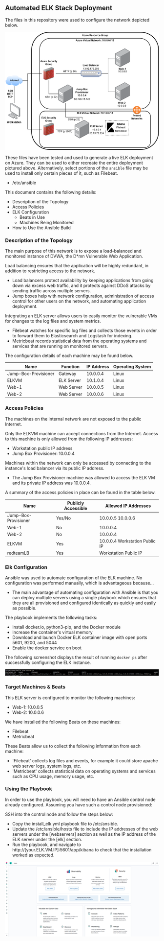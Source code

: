 ## Automated ELK Stack Deployment

The files in this repository were used to configure the network depicted below.

![Network Diagram](Images/network_diagram.png)

These files have been tested and used to generate a live ELK deployment on Azure. They can be used to either recreate the entire deployment pictured above. Alternatively, select portions of the `ansible` file may be used to install only certain pieces of it, such as Filebeat.

  - /etc/ansible

This document contains the following details:
- Description of the Topology
- Access Policies
- ELK Configuration
  - Beats in Use
  - Machines Being Monitored
- How to Use the Ansible Build


### Description of the Topology

The main purpose of this network is to expose a load-balanced and monitored instance of DVWA, the D*mn Vulnerable Web Application.

Load balancing ensures that the application will be highly redundant, in addition to restricting access to the network.
- Load balancers protect availability by keeping applications from going down via excess web traffic, and it protects against DDoS attacks by sending traffic across multiple servers.
- Jump boxes help with network configuration, administration of access control for other users on the network, and automating application deployment.

Integrating an ELK server allows users to easily monitor the vulnerable VMs for changes to the log files and system metrics.
- Filebeat watches for specific log files and collects those events in order to forward them to Elasticsearch and Logstash for indexing.
- Metricbeat records statistical data from the operating systems and services that are running on monitored servers.

The configuration details of each machine may be found below.

| Name                 | Function   | IP Address | Operating System |
|----------------------|------------|------------|------------------|
| Jump-Box-Provisioner | Gateway    | 10.0.0.4   | Linux            |
| ELKVM                | ELK Server | 10.1.0.4   | Linux            |
| Web-1                | Web Server | 10.0.0.5   | Linux            |
| Web-2                | Web Server | 10.0.0.6   | Linux            |

### Access Policies

The machines on the internal network are not exposed to the public Internet. 

Only the ELKVM machine can accept connections from the Internet. Access to this machine is only allowed from the following IP addresses:
- Workstation public IP address
- Jump Box Provisioner: 10.0.0.4

Machines within the network can only be accessed by connecting to the instance's load balancer via its public IP address.
- The Jump Box Provisioner machine was allowed to access the ELK VM and its private IP address was 10.0.0.4.

A summary of the access policies in place can be found in the table below.

| Name                 | Publicly Accessible | Allowed IP Addresses           |
|----------------------|---------------------|--------------------------------|
| Jump-Box-Provisioner | Yes/No              | 10.0.0.5 10.0.0.6              |
| Web-1                | No                  | 10.0.0.4                       |
| Web-2                | No                  | 10.0.0.4                       |
| ELKVM                | Yes                 | 10.0.0.4 Workstation Public IP |
| redteamLB            | Yes                 | Workstation Public IP          |

### Elk Configuration

Ansible was used to automate configuration of the ELK machine. No configuration was performed manually, which is advantageous because...
- The main advantage of automating configuration with Ansible is that you can deploy multiple servers using a single playbook which ensures that they are all provisioned and configured identically as quickly and easily as possible. 

The playbook implements the following tasks:
- Install docker.io, python3-pip, and the Docker module
- Increase the container's virtual memory
- Download and launch Docker ELK container image with open ports 5601, 9200, and 5044
- Enable the docker service on boot

The following screenshot displays the result of running `docker ps` after successfully configuring the ELK instance.

![docker ps Output](Images/docker_ps_output.png)

### Target Machines & Beats
This ELK server is configured to monitor the following machines:
- Web-1: 10.0.0.5
- Web-2: 10.0.0.6

We have installed the following Beats on these machines:
- Filebeat
- Metricbeat

These Beats allow us to collect the following information from each machine:
- 'Filebeat' collects log files and events, for example it could store apache web server logs, system logs, etc.
- 'Metricbeat' collects statistical data on operating systems and services such as CPU usage, memory usage, etc.

### Using the Playbook
In order to use the playbook, you will need to have an Ansible control node already configured. Assuming you have such a control node provisioned: 

SSH into the control node and follow the steps below:
- Copy the install_elk.yml playbook file to /etc/ansible.
- Update the /etc/ansible/hosts file to include the IP addresses of the web servers under the [webservers] section as well as the IP address of the ELK server under the [elk] section.
- Run the playbook, and navigate to http://[your.ELK.VM.IP]:5601/app/kibana to check that the installation worked as expected.

![Kibana Success](Images/kibana_success.png)
